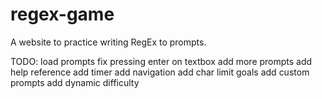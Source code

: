 # regex-game

A website to practice writing RegEx to prompts.

TODO:
load prompts
fix pressing enter on textbox
add more prompts
add help reference
add timer
add navigation
add char limit goals
add custom prompts
add dynamic difficulty
